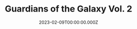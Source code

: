 ---
title: "Guardians of the Galaxy Vol. 2"
year: 2017
date: 2023-02-09T00:00:00.000Z
permalink: /almanac/movies/2023-02-09-guardians-of-the-galaxy-vol-2/index.html
link: https://boxd.it/3PS38D
rating: 3
---